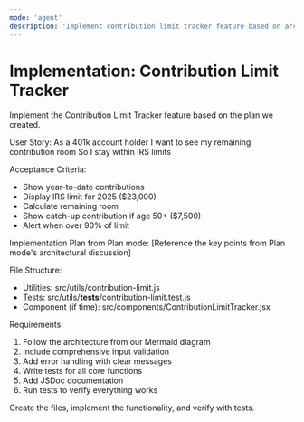 ```yaml
---
mode: 'agent'
description: 'Implement contribution limit tracker feature based on architectural plan'
---
```


# Implementation: Contribution Limit Tracker

Implement the Contribution Limit Tracker feature based on the plan we created.

User Story:
As a 401k account holder
I want to see my remaining contribution room
So I stay within IRS limits

Acceptance Criteria:
- Show year-to-date contributions
- Display IRS limit for 2025 ($23,000)
- Calculate remaining room
- Show catch-up contribution if age 50+ ($7,500)
- Alert when over 90% of limit

Implementation Plan from Plan mode:
[Reference the key points from Plan mode's architectural discussion]

File Structure:
- Utilities: src/utils/contribution-limit.js
- Tests: src/utils/__tests__/contribution-limit.test.js
- Component (if time): src/components/ContributionLimitTracker.jsx

Requirements:
1. Follow the architecture from our Mermaid diagram
2. Include comprehensive input validation
3. Add error handling with clear messages
4. Write tests for all core functions
5. Add JSDoc documentation
6. Run tests to verify everything works

Create the files, implement the functionality, and verify with tests.
